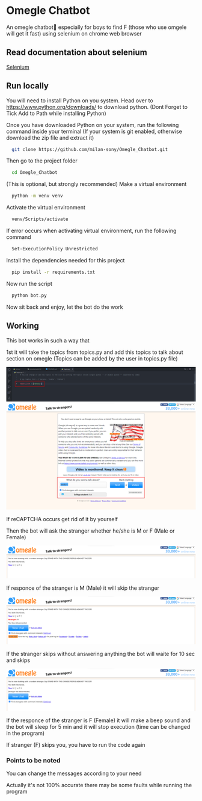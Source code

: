 # Omegle Chatbot

An omegle chatbot🤖 especially for boys to find F (those who use omgele will get it fast) using selenium on chrome web browser

## Read documentation about selenium

<a href = "https://selenium-python.readthedocs.io/">Selenium</a>

## Run locally

You will need to install Python on  you system. Head over to https://www.python.org/downloads/ to download python.
(Dont Forget to Tick Add to Path while installing Python)

Once you have downloaded Python on your system, 
run the following command inside your terminal (If your system is git enabled, otherwise download the zip file and extract it)

```bash
  git clone https://github.com/milan-sony/Omegle_Chatbot.git
```

Then go to the project folder

```bash
  cd Omegle_Chatbot
```

(This is optional, but strongly recommended) Make a virtual environment

```bash
  python -m venv venv
```

Activate the virtual environment

```bash
  venv/Scripts/activate
```

If error occurs when activating virtual environment, run the following command

```bash
  Set-ExecutionPolicy Unrestricted
```

Install the dependencies needed for this project

```bash
  pip install -r requirements.txt
```

Now run the script

```bash
  python bot.py
```

Now sit back and enjoy, let the bot do the work

## Working

This bot works in such a way that

1st it will take the topics from topics.py and add this topics to talk about section on omegle (Topics can be added by the user in topics.py file)

<img src="screenshots/img1.png">

<img src="screenshots/img2.png">

If reCAPTCHA occurs get rid of it by yourself

Then the bot will ask the stranger whether he/she is M or F (Male or Female)

<img src="screenshots/img3.png">

If responce of the stranger is M (Male) it will skip the stranger 

<img src="screenshots/img4.png">

If the stranger skips without answering anything the bot will waite for 10 sec and skips

<img src="screenshots/img5.png">

If the responce of the stranger is F (Female) it will make a beep sound and the bot will sleep for 5 min and it will stop execution (time can be changed in the program)

If stranger (F) skips you, you have to run the code again

### Points to be noted

You can change the messages according to your need

Actually it's not 100% accurate there may be some faults while running the program
